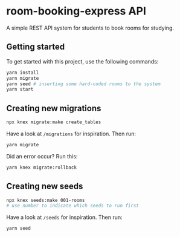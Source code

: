# room-booking-express API

A simple REST API system for students to book rooms for studying.

## Getting started

To get started with this project, use the following commands:

```bash
yarn install
yarn migrate
yarn seed # inserting some hard-coded rooms to the system
yarn start
```

## Creating new migrations

```bash
npx knex migrate:make create_tables
```

Have a look at `/migrations` for inspiration. Then run:

```bash
yarn migrate
```

Did an error occur? Run this:

```bash
yarn knex migrate:rollback
```


## Creating new seeds

```bash
npx knex seeds:make 001-rooms
# use number to indicate which seeds to run first
```

Have a look at `/seeds` for inspiration. Then run:

```bash
yarn seed
```

